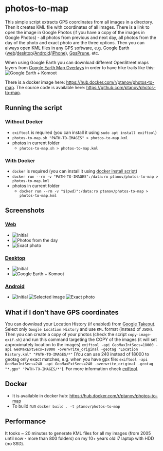 # photos-to-map

This simple script extracts GPS coordinates from all images in a directory. Then it creates KML file with coordinates of all images. There is a link to open the image in Google Photos (if you have a copy of the images in Google Photos) - all photos from previous and next day, all photos from the day of the photo and exact photo are the three options. Then you can always open KML files in any GPS software, e.g. Google Earth ([web](https://earth.google.com/web/)/[desktop](https://www.google.com/earth/versions/#download-pro)/[Android](https://play.google.com/store/apps/details?id=com.google.earth&hl=en)/[iPhone](https://apps.apple.com/us/app/google-earth/id293622097)), [GpsPrune](https://gpsprune.activityworkshop.net/), etc.

When using Google Earth you can download different OpenStreet maps layers from [Google Earth Map Overlays](http://ge-map-overlays.appspot.com/) in order to have hike trails like this: ![Google Earth + Komoot](screenshots/desktop-google-earth-komoot.png)

There is a docker image here: <https://hub.docker.com/r/ptanov/photos-to-map>. The source code is available here: <https://github.com/ptanov/photos-to-map>.

## Running the script

### Without Docker

- `exiftool` is required (you can install it using `sudo apt install exiftool`)
- `photos-to-map.sh "PATH-TO-IMAGES" > photos-to-map.kml`
- photos in current folder
  - `photos-to-map.sh > photos-to-map.kml`

### With Docker

- `docker` is required (you can install it using [docker install script](https://get.docker.com/))
- `docker run --rm -v "PATH-TO-IMAGES":/data:ro ptanov/photos-to-map > photos-to-map.kml`
- photos in current folder
  - `docker run --rm -v "$(pwd)":/data:ro ptanov/photos-to-map > photos-to-map.kml`

## Screenshots

### [Web](https://earth.google.com/web/)

- ![Initial](screenshots/web-google-earth-initial.png)
- ![Photos from the day](screenshots/web-google-earth-photos-day.png)
- ![Exact photo](screenshots/web-google-earth-photos-exact.png)

### [Desktop](https://www.google.com/earth/versions/#download-pro)

- ![Initial](screenshots/desktop-google-earth-initial.png)
- ![Google Earth + Komoot](screenshots/desktop-google-earth-komoot.png)

### [Android](https://play.google.com/store/apps/details?id=com.google.earth&hl=en)

- ![Initial](screenshots/android-google-earth-initial.png) ![Selected image](screenshots/android-google-earth-selected.png) ![Exact photo](screenshots/android-google-earth-photos-exact.png)

## What if I don't have GPS coordinates

You can download your Location History (if enabled) from [Google Takeout](https://takeout.google.com/settings/takeout). Select only `Google Location History` and use `KML` format (instead of `JSON`). Then you can create a copy of your photos (check the script `copy-image-exif.sh`) and run this command targeting the COPY of the images (it will set approximately location to the images) `exiftool -api GeoMaxIntSecs=18000 -api GeoMaxExtSecs=18000 -overwrite_original -geotag "Location History.kml" "PATH-TO-IMAGES/*"` (You can use 240 instead of 18000 to geotag only exact matches, e.g. when you have gpx file: `exiftool -api GeoMaxIntSecs=240 -api GeoMaxExtSecs=240 -overwrite_original -geotag "*.gpx" "PATH-TO-IMAGES/*"`). For more information check [exiftool](https://exiftool.org/ExifTool.html).

## Docker

- It is available in docker hub: https://hub.docker.com/r/ptanov/photos-to-map
- To build run `docker build . -t ptanov/photos-to-map`

## Performance

It tooks ~ 20 minutes to generate KML files for all my images (from 2005 until now - more than 800 folders) on my 10+ years old i7 laptop with HDD (no SSD).
